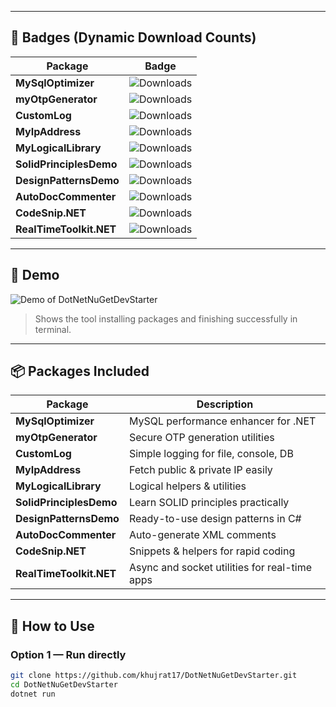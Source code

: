 
---

## 🔹 Badges (Dynamic Download Counts)

| Package | Badge |
|---------|-------|
| **MySqlOptimizer** | ![Downloads](https://img.shields.io/nuget/dt/MySqlOptimizer?style=for-the-badge&color=blue) |
| **myOtpGenerator** | ![Downloads](https://img.shields.io/nuget/dt/myOtpGenerator?style=for-the-badge&color=blue) |
| **CustomLog** | ![Downloads](https://img.shields.io/nuget/dt/CustomLog?style=for-the-badge&color=blue) |
| **MyIpAddress** | ![Downloads](https://img.shields.io/nuget/dt/MyIpAddress?style=for-the-badge&color=blue) |
| **MyLogicalLibrary** | ![Downloads](https://img.shields.io/nuget/dt/MyLogicalLibrary?style=for-the-badge&color=blue) |
| **SolidPrinciplesDemo** | ![Downloads](https://img.shields.io/nuget/dt/SolidPrinciplesDemo?style=for-the-badge&color=blue) |
| **DesignPatternsDemo** | ![Downloads](https://img.shields.io/nuget/dt/DesignPatternsDemo?style=for-the-badge&color=blue) |
| **AutoDocCommenter** | ![Downloads](https://img.shields.io/nuget/dt/AutoDocCommenter?style=for-the-badge&color=blue) |
| **CodeSnip.NET** | ![Downloads](https://img.shields.io/nuget/dt/CodeSnip.NET?style=for-the-badge&color=blue) |
| **RealTimeToolkit.NET** | ![Downloads](https://img.shields.io/nuget/dt/RealTimeToolkit.NET?style=for-the-badge&color=blue) |

---

## 🔹 Demo

![Demo of DotNetNuGetDevStarter](assets/demo.gif)


> Shows the tool installing packages and finishing successfully in terminal.

---

## 📦 Packages Included

| Package | Description |
|---------|-------------|
| **MySqlOptimizer** | MySQL performance enhancer for .NET |
| **myOtpGenerator** | Secure OTP generation utilities |
| **CustomLog** | Simple logging for file, console, DB |
| **MyIpAddress** | Fetch public & private IP easily |
| **MyLogicalLibrary** | Logical helpers & utilities |
| **SolidPrinciplesDemo** | Learn SOLID principles practically |
| **DesignPatternsDemo** | Ready-to-use design patterns in C# |
| **AutoDocCommenter** | Auto-generate XML comments |
| **CodeSnip.NET** | Snippets & helpers for rapid coding |
| **RealTimeToolkit.NET** | Async and socket utilities for real-time apps |

---

## 🧰 How to Use

### Option 1 — Run directly
```bash
git clone https://github.com/khujrat17/DotNetNuGetDevStarter.git
cd DotNetNuGetDevStarter
dotnet run
